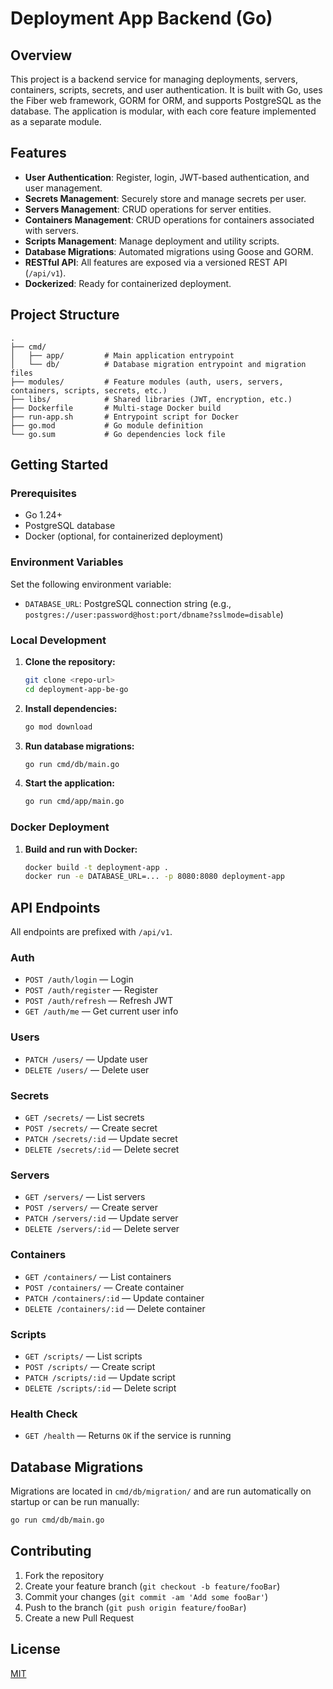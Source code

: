 # Deployment App Backend (Go)

## Overview

This project is a backend service for managing deployments, servers, containers, scripts, secrets, and user authentication. It is built with Go, uses the Fiber web framework, GORM for ORM, and supports PostgreSQL as the database. The application is modular, with each core feature implemented as a separate module.

## Features

- **User Authentication**: Register, login, JWT-based authentication, and user management.
- **Secrets Management**: Securely store and manage secrets per user.
- **Servers Management**: CRUD operations for server entities.
- **Containers Management**: CRUD operations for containers associated with servers.
- **Scripts Management**: Manage deployment and utility scripts.
- **Database Migrations**: Automated migrations using Goose and GORM.
- **RESTful API**: All features are exposed via a versioned REST API (`/api/v1`).
- **Dockerized**: Ready for containerized deployment.

## Project Structure

```
.
├── cmd/
│   ├── app/         # Main application entrypoint
│   └── db/          # Database migration entrypoint and migration files
├── modules/         # Feature modules (auth, users, servers, containers, scripts, secrets, etc.)
├── libs/            # Shared libraries (JWT, encryption, etc.)
├── Dockerfile       # Multi-stage Docker build
├── run-app.sh       # Entrypoint script for Docker
├── go.mod           # Go module definition
└── go.sum           # Go dependencies lock file
```

## Getting Started

### Prerequisites

- Go 1.24+
- PostgreSQL database
- Docker (optional, for containerized deployment)

### Environment Variables

Set the following environment variable:

- `DATABASE_URL`: PostgreSQL connection string (e.g., `postgres://user:password@host:port/dbname?sslmode=disable`)

### Local Development

1. **Clone the repository:**
   ```sh
   git clone <repo-url>
   cd deployment-app-be-go
   ```
2. **Install dependencies:**
   ```sh
   go mod download
   ```
3. **Run database migrations:**
   ```sh
   go run cmd/db/main.go
   ```
4. **Start the application:**
   ```sh
   go run cmd/app/main.go
   ```

### Docker Deployment

1. **Build and run with Docker:**
   ```sh
   docker build -t deployment-app .
   docker run -e DATABASE_URL=... -p 8080:8080 deployment-app
   ```

## API Endpoints

All endpoints are prefixed with `/api/v1`.

### Auth

- `POST /auth/login` — Login
- `POST /auth/register` — Register
- `POST /auth/refresh` — Refresh JWT
- `GET /auth/me` — Get current user info

### Users

- `PATCH /users/` — Update user
- `DELETE /users/` — Delete user

### Secrets

- `GET /secrets/` — List secrets
- `POST /secrets/` — Create secret
- `PATCH /secrets/:id` — Update secret
- `DELETE /secrets/:id` — Delete secret

### Servers

- `GET /servers/` — List servers
- `POST /servers/` — Create server
- `PATCH /servers/:id` — Update server
- `DELETE /servers/:id` — Delete server

### Containers

- `GET /containers/` — List containers
- `POST /containers/` — Create container
- `PATCH /containers/:id` — Update container
- `DELETE /containers/:id` — Delete container

### Scripts

- `GET /scripts/` — List scripts
- `POST /scripts/` — Create script
- `PATCH /scripts/:id` — Update script
- `DELETE /scripts/:id` — Delete script

### Health Check

- `GET /health` — Returns `OK` if the service is running

## Database Migrations

Migrations are located in `cmd/db/migration/` and are run automatically on startup or can be run manually:

```sh
go run cmd/db/main.go
```

## Contributing

1. Fork the repository
2. Create your feature branch (`git checkout -b feature/fooBar`)
3. Commit your changes (`git commit -am 'Add some fooBar'`)
4. Push to the branch (`git push origin feature/fooBar`)
5. Create a new Pull Request

## License

[MIT](LICENSE)
